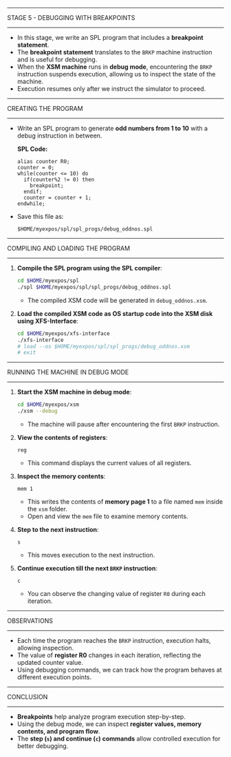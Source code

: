____________________________
STAGE 5 - DEBUGGING WITH BREAKPOINTS
____________________________

- In this stage, we write an SPL program that includes a **breakpoint statement**.
- The **breakpoint statement** translates to the `BRKP` machine instruction and is useful for debugging.
- When the **XSM machine** runs in **debug mode**, encountering the `BRKP` instruction suspends execution, allowing us to inspect the state of the machine.
- Execution resumes only after we instruct the simulator to proceed.

____________________________
CREATING THE PROGRAM
____________________________

- Write an SPL program to generate **odd numbers from 1 to 10** with a debug instruction in between.

  **SPL Code:**
  ```
  alias counter R0;
  counter = 0;
  while(counter <= 10) do
    if(counter%2 != 0) then
      breakpoint;
    endif;
    counter = counter + 1;
  endwhile;
  ```

- Save this file as:
  ```
  $HOME/myexpos/spl/spl_progs/debug_oddnos.spl
  ```

____________________________
COMPILING AND LOADING THE PROGRAM
____________________________

1. **Compile the SPL program using the SPL compiler**:
   ```sh
   cd $HOME/myexpos/spl
   ./spl $HOME/myexpos/spl/spl_progs/debug_oddnos.spl
   ```
   - The compiled XSM code will be generated in `debug_oddnos.xsm`.

2. **Load the compiled XSM code as OS startup code into the XSM disk using XFS-Interface**:
   ```sh
   cd $HOME/myexpos/xfs-interface
   ./xfs-interface
   # load --os $HOME/myexpos/spl/spl_progs/debug_oddnos.xsm
   # exit
   ```

____________________________
RUNNING THE MACHINE IN DEBUG MODE
____________________________

1. **Start the XSM machine in debug mode**:
   ```sh
   cd $HOME/myexpos/xsm
   ./xsm --debug
   ```
   - The machine will pause after encountering the first `BRKP` instruction.

2. **View the contents of registers**:
   ```
   reg
   ```
   - This command displays the current values of all registers.

3. **Inspect the memory contents**:
   ```
   mem 1
   ```
   - This writes the contents of **memory page 1** to a file named `mem` inside the `xsm` folder.
   - Open and view the `mem` file to examine memory contents.

4. **Step to the next instruction**:
   ```
   s
   ```
   - This moves execution to the next instruction.

5. **Continue execution till the next `BRKP` instruction**:
   ```
   c
   ```
   - You can observe the changing value of register `R0` during each iteration.

____________________________
OBSERVATIONS
____________________________

- Each time the program reaches the `BRKP` instruction, execution halts, allowing inspection.
- The value of **register R0** changes in each iteration, reflecting the updated counter value.
- Using debugging commands, we can track how the program behaves at different execution points.

____________________________
CONCLUSION
____________________________

- **Breakpoints** help analyze program execution step-by-step.
- Using the debug mode, we can inspect **register values, memory contents, and program flow**.
- The **step (`s`) and continue (`c`) commands** allow controlled execution for better debugging.


